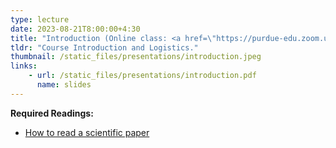 ```yaml
---
type: lecture
date: 2023-08-21T8:00:00+4:30
title: "Introduction (Online class: <a href=\"https://purdue-edu.zoom.us/j/93110126650?pwd=aVJXMXJVMkFWdDlEY2NudGJiU3hSQT09\">Join here</a>)"
tldr: "Course Introduction and Logistics."
thumbnail: /static_files/presentations/introduction.jpeg
links:
    - url: /static_files/presentations/introduction.pdf
      name: slides
---
```

**Required Readings:**
- [How to read a scientific paper](https://web.stanford.edu/class/ee384m/Handouts/HowtoReadPaper.pdf)

